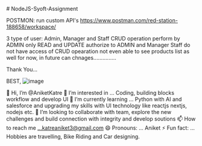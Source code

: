 ﻿﻿# NodeJS-Syoft-Assignment

POSTMON: run custom API's
https://www.postman.com/red-station-188658/workspace/

3 type of user: Admin, Manager and Staff
CRUD operation perform by ADMIN only
READ and UPDATE authorize to ADMIN and Manager
Staff do not have access of CRUD opearation not even able to see products list as well for now, in future can chnages...............

Thank You...

BEST,
![image](https://github.com/AniketKatre/NodeJS-Syoft-Assignment/assets/137198614/cc1e4615-61f1-4fae-8bac-54e98ed5fe00)


👋 Hi, I’m @AniketKatre
👀 I’m interested in ... Coding, building blocks workflow and develop UI
🌱 I’m currently learning ... Python with AI and salesforce and upgrading my skills with UI technology like reactjs nextjs, nodejs etc.
💞️ I’m looking to collaborate with team, explore the new challenges and build connection with integrity and develop soutions
📫 How to reach me ...katreaniket3@gmail.com
😄 Pronouns: ... Aniket
⚡ Fun fact: ... Hobbies are travelling, Bike Riding and Car designing.

